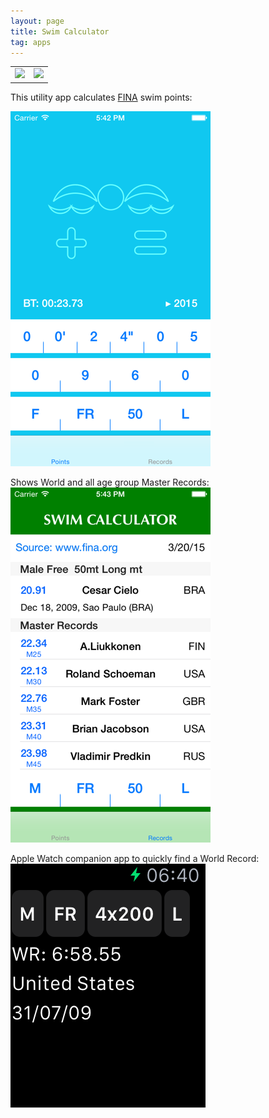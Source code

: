 ```yaml
---
layout: page
title: Swim Calculator
tag: apps
---
```


<table border="0">
	<tr>
		<td><img class="appicon" src="{{site.baseurl}}/apps/apps_sc_icon.png" /></td>
		<td><a href="https://itunes.apple.com/us/app/swim-calculator/id981154658?ls=1&mt=8" target="_blank">
		<img class="applebadge" src="{{site.baseurl}}/apps/Download_on_the_App_Store_Badge_US-UK_135x40.svg" /></a></td>
	</tr>
</table>

This utility app calculates [FINA][fina] swim points:

[![sc-screen][sc-screen]][sc-screen]

Shows World and all age group Master Records:
[![sc-records-screen][sc-records-screen]][sc-records-screen]

Apple Watch companion app to quickly find a World Record:
[![sc-watch-screen][sc-watch-screen]][sc-watch-screen]

[fina]: http://www.fina.org		"FINA"
[sc-screen]: sc_points_screen.png				"Swim Calculator Points Screen"
[sc-records-screen]: sc_records_screen.png		"Swim Calculator Records Screen"
[sc-watch-screen]: sc_watch_screen.png		    "Swim Calculator Watch Screen"